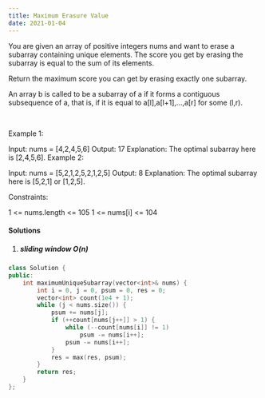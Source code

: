 ```yaml
---
title: Maximum Erasure Value
date: 2021-01-04
---
```

You are given an array of positive integers nums and want to erase a subarray containing unique elements. The score you get by erasing the subarray is equal to the sum of its elements.

Return the maximum score you can get by erasing exactly one subarray.

An array b is called to be a subarray of a if it forms a contiguous subsequence of a, that is, if it is equal to a[l],a[l+1],...,a[r] for some (l,r).

 

Example 1:

Input: nums = [4,2,4,5,6]
Output: 17
Explanation: The optimal subarray here is [2,4,5,6].
Example 2:

Input: nums = [5,2,1,2,5,2,1,2,5]
Output: 8
Explanation: The optimal subarray here is [5,2,1] or [1,2,5].
 

Constraints:

1 <= nums.length <= 105
1 <= nums[i] <= 104


#### Solutions

1. ##### sliding window O(n)

```cpp
class Solution {
public:
    int maximumUniqueSubarray(vector<int>& nums) {
        int i = 0, j = 0, psum = 0, res = 0;
        vector<int> count(1e4 + 1);
        while (j < nums.size()) {
            psum += nums[j];
            if (++count[nums[j++]] > 1) {
                while (--count[nums[i]] != 1)
                    psum -= nums[i++];
                psum -= nums[i++];
            }
            res = max(res, psum);
        }
        return res;
    }
};
```